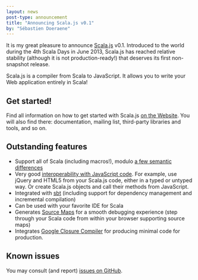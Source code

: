 ```yaml
---
layout: news
post-type: announcement
title: "Announcing Scala.js v0.1"
by: "Sébastien Doeraene"
---
```


It is my great pleasure to announce [Scala.js](http://www.scala-js.org/) v0.1.
Introduced to the world during the 4th Scala Days in June 2013, Scala.js has
reached relative stability (although it is not production-ready!) that deserves
its first non-snapshot release.

Scala.js is a compiler from Scala to JavaScript. It allows you to write your
Web application entirely in Scala!

## Get started!

Find all information on how to get started with Scala.js
[on the Website](http://www.scala-js.org/).
You will also find there: documentation, mailing list, third-party libraries
and tools, and so on.

## Outstanding features

*   Support all of Scala (including macros!),
    modulo [a few semantic differences](http://www.scala-js.org/doc/semantics.html)
*   Very good [interoperability with JavaScript code](http://www.scala-js.org/doc/js-interoperability.html).
    For example, use jQuery and HTML5 from your Scala.js code, either in a
    typed or untyped way. Or create Scala.js objects and call their methods
    from JavaScript.
*   Integrated with [sbt](http://www.scala-sbt.org/)
    (including support for dependency management and incremental compilation)
*   Can be used with your favorite IDE for Scala
*   Generates [Source Maps](http://www.html5rocks.com/en/tutorials/developertools/sourcemaps/)
    for a smooth debugging experience (step through your Scala code from within
    your browser supporting source maps)
*   Integrates [Google Closure Compiler](https://developers.google.com/closure/compiler/)
    for producing minimal code for production.

## Known issues

You may consult (and report)
[issues on GitHub](https://github.com/scala-js/scala-js/issues).
